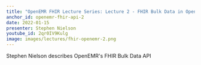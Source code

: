 ```yaml
---
title: "OpenEMR FHIR Lecture Series: Lecture 2 - FHIR Bulk Data in OpenEMR"
anchor_id: openemr-fhir-api-2
date: 2022-01-15
presenter: Stephen Nielson
youtube_id: 2qr0IV9Kulg
image: images/lectures/fhir-openemr-2.png
---
```


Stephen Nielson describes OpenEMR's FHIR Bulk Data API
<!--more -->
